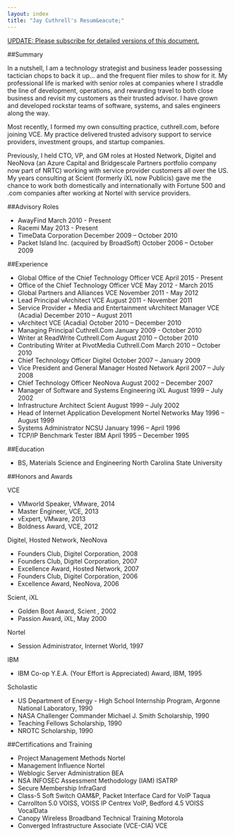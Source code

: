 ```yaml
---
layout: index
title: "Jay Cuthrell's Resum&eacute;"
---
```


<a href="http://eepurl.com/bdG70r">UPDATE: Please subscribe for detailed versions of this document.</a>

##Summary

In a nutshell, I am a technology strategist and business leader possessing tactician chops to back it up... and the frequent flier miles to show for it. My professional life is marked with senior roles at companies where I straddle the line of development, operations, and rewarding travel to both close business and revisit my customers as their trusted advisor. I have grown and developed rockstar teams of software, systems, and sales engineers along the way.

Most recently, I formed my own consulting practice, cuthrell.com, before joining VCE. My practice delivered trusted advisory support to service providers, investment groups, and startup companies.

Previously, I held CTO, VP, and GM roles at Hosted Network, Digitel and NeoNova (an Azure Capital and Bridgescale Partners portfolio company now part of NRTC) working with service provider customers all over the US. My years consulting at Scient (formerly iXL now Publicis) gave me the chance to work both domestically and internationally with Fortune 500 and .com companies after working at Nortel with service providers.

##Advisory Roles

- AwayFind March 2010 - Present
- Racemi May 2013 - Present
- TimeData Corporation December 2009 – October 2010
- Packet Island Inc. (acquired by BroadSoft) October 2006 – October 2009

##Experience

- Global Office of the Chief Technology Officer VCE April 2015 - Present
- Office of the Chief Technology Officer VCE May 2012 - March 2015
- Global Partners and Alliances VCE November 2011 - May 2012
- Lead Principal vArchitect VCE August 2011 - November 2011
- Service Provider + Media and Entertainment vArchitect Manager VCE (Acadia) December 2010 – August 2011
- vArchitect VCE (Acadia) October 2010 – December 2010 
- Managing Principal Cuthrell.Com January 2009 - October 2010
- Writer at ReadWrite Cuthrell.Com August 2010 – October 2010
- Contributing Writer at PivotMedia Cuthrell.Com March 2010 – October 2010
- Chief Technology Officer Digitel October 2007 – January 2009 
- Vice President and General Manager Hosted Network April 2007 – July 2008 
- Chief Technology Officer NeoNova August 2002 – December 2007
- Manager of Software and Systems Engineering iXL August 1999 – July 2002
- Infrastructure Architect Scient August 1999 – July 2002 
- Head of Internet Application Development Nortel Networks May 1996 – August 1999
- Systems Administrator NCSU January 1996 – April 1996
- TCP/IP Benchmark Tester IBM April 1995 – December 1995

##Education

- BS, Materials Science and Engineering North Carolina State University

##Honors and Awards

VCE

- VMworld Speaker, VMware, 2014
- Master Engineer, VCE, 2013 
- vExpert, VMware, 2013 
- Boldness Award, VCE, 2012

Digitel, Hosted Network, NeoNova

- Founders Club, Digitel Corporation, 2008
- Founders Club, Digitel Corporation, 2007 
- Excellence Award, Hosted Network, 2007 
- Founders Club, Digitel Corporation, 2006 
- Excellence Award, NeoNova, 2006

Scient, iXL

- Golden Boot Award, Scient , 2002 
- Passion Award, iXL, May 2000

Nortel

- Session Administrator, Internet World, 1997

IBM

- IBM Co-op Y.E.A. (Your Effort is Appreciated) Award, IBM, 1995

Scholastic

- US Department of Energy - High School Internship Program, Argonne National Laboratory, 1990 
- NASA Challenger Commander Michael J. Smith Scholarship, 1990
- Teaching Fellows Scholarship, 1990
- NROTC Scholarship, 1990

##Certifications and Training

- Project Management Methods Nortel
- Management Influence Nortel
- Weblogic Server Administration BEA
- NSA INFOSEC Assessment Methodology (IAM) ISATRP
- Secure Membership InfraGard
- Class-5 Soft Switch OAM&P, Packet Interface Card for VoIP Taqua
- Carrollton 5.0 VOISS, VOISS IP Centrex VoIP, Bedford 4.5 VOISS VocalData
- Canopy Wireless Broadband Technical Training Motorola
- Converged Infrastructure Associate (VCE-CIA) VCE
